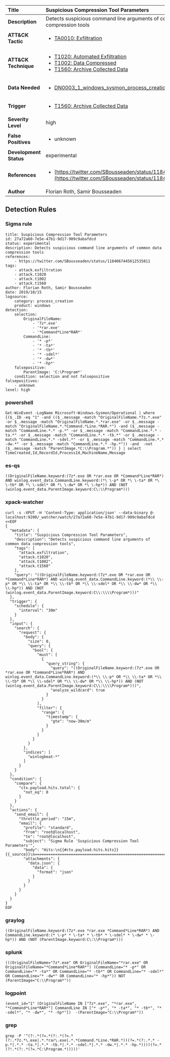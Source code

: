 | Title                    | Suspicious Compression Tool Parameters       |
|:-------------------------|:------------------|
| **Description**          | Detects suspicious command line arguments of common data compression tools |
| **ATT&amp;CK Tactic**    |  <ul><li>[TA0010: Exfiltration](https://attack.mitre.org/tactics/TA0010)</li></ul>  |
| **ATT&amp;CK Technique** | <ul><li>[T1020: Automated Exfiltration](https://attack.mitre.org/techniques/T1020)</li><li>[T1002: Data Compressed](https://attack.mitre.org/techniques/T1002)</li><li>[T1560: Archive Collected Data](https://attack.mitre.org/techniques/T1560)</li></ul>  |
| **Data Needed**          | <ul><li>[DN0003_1_windows_sysmon_process_creation](../Data_Needed/DN0003_1_windows_sysmon_process_creation.md)</li></ul>  |
| **Trigger**              | <ul><li>[T1560: Archive Collected Data](../Triggers/T1560.md)</li></ul>  |
| **Severity Level**       | high |
| **False Positives**      | <ul><li>unknown</li></ul>  |
| **Development Status**   | experimental |
| **References**           | <ul><li>[https://twitter.com/SBousseaden/status/1184067445612535811](https://twitter.com/SBousseaden/status/1184067445612535811)</li></ul>  |
| **Author**               | Florian Roth, Samir Bousseaden |


## Detection Rules

### Sigma rule

```
title: Suspicious Compression Tool Parameters
id: 27a72a60-7e5e-47b1-9d17-909c9abafdcd
status: experimental
description: Detects suspicious command line arguments of common data compression tools
references:
    - https://twitter.com/SBousseaden/status/1184067445612535811
tags:
    - attack.exfiltration
    - attack.t1020
    - attack.t1002
    - attack.t1560
author: Florian Roth, Samir Bousseaden
date: 2019/10/15
logsource:
    category: process_creation
    product: windows
detection:
    selection:
        OriginalFileName:
            - '7z*.exe'
            - '*rar.exe'
            - '*Command*Line*RAR*'
        CommandLine:
            - '* -p*'
            - '* -ta*'
            - '* -tb*'
            - '* -sdel*'
            - '* -dw*'
            - '* -hp*'
    falsepositive:
        ParentImage: 'C:\Program*'
    condition: selection and not falsepositive
falsepositives:
    - unknown
level: high

```





### powershell
    
```
Get-WinEvent -LogName Microsoft-Windows-Sysmon/Operational | where {($_.ID -eq "1" -and (($_.message -match "OriginalFileName.*7z.*.exe" -or $_.message -match "OriginalFileName.*.*rar.exe" -or $_.message -match "OriginalFileName.*.*Command.*Line.*RAR.*") -and ($_.message -match "CommandLine.*.* -p.*" -or $_.message -match "CommandLine.*.* -ta.*" -or $_.message -match "CommandLine.*.* -tb.*" -or $_.message -match "CommandLine.*.* -sdel.*" -or $_.message -match "CommandLine.*.* -dw.*" -or $_.message -match "CommandLine.*.* -hp.*")) -and  -not ($_.message -match "ParentImage.*C:\\Program.*")) } | select TimeCreated,Id,RecordId,ProcessId,MachineName,Message
```


### es-qs
    
```
((OriginalFileName.keyword:(7z*.exe OR *rar.exe OR *Command*Line*RAR*) AND winlog.event_data.CommandLine.keyword:(*\ \-p* OR *\ \-ta* OR *\ \-tb* OR *\ \-sdel* OR *\ \-dw* OR *\ \-hp*)) AND (NOT (winlog.event_data.ParentImage.keyword:C\:\\Program*)))
```


### xpack-watcher
    
```
curl -s -XPUT -H 'Content-Type: application/json' --data-binary @- localhost:9200/_watcher/watch/27a72a60-7e5e-47b1-9d17-909c9abafdcd <<EOF
{
  "metadata": {
    "title": "Suspicious Compression Tool Parameters",
    "description": "Detects suspicious command line arguments of common data compression tools",
    "tags": [
      "attack.exfiltration",
      "attack.t1020",
      "attack.t1002",
      "attack.t1560"
    ],
    "query": "((OriginalFileName.keyword:(7z*.exe OR *rar.exe OR *Command*Line*RAR*) AND winlog.event_data.CommandLine.keyword:(*\\ \\-p* OR *\\ \\-ta* OR *\\ \\-tb* OR *\\ \\-sdel* OR *\\ \\-dw* OR *\\ \\-hp*)) AND (NOT (winlog.event_data.ParentImage.keyword:C\\:\\\\Program*)))"
  },
  "trigger": {
    "schedule": {
      "interval": "30m"
    }
  },
  "input": {
    "search": {
      "request": {
        "body": {
          "size": 0,
          "query": {
            "bool": {
              "must": [
                {
                  "query_string": {
                    "query": "((OriginalFileName.keyword:(7z*.exe OR *rar.exe OR *Command*Line*RAR*) AND winlog.event_data.CommandLine.keyword:(*\\ \\-p* OR *\\ \\-ta* OR *\\ \\-tb* OR *\\ \\-sdel* OR *\\ \\-dw* OR *\\ \\-hp*)) AND (NOT (winlog.event_data.ParentImage.keyword:C\\:\\\\Program*)))",
                    "analyze_wildcard": true
                  }
                }
              ],
              "filter": {
                "range": {
                  "timestamp": {
                    "gte": "now-30m/m"
                  }
                }
              }
            }
          }
        },
        "indices": [
          "winlogbeat-*"
        ]
      }
    }
  },
  "condition": {
    "compare": {
      "ctx.payload.hits.total": {
        "not_eq": 0
      }
    }
  },
  "actions": {
    "send_email": {
      "throttle_period": "15m",
      "email": {
        "profile": "standard",
        "from": "root@localhost",
        "to": "root@localhost",
        "subject": "Sigma Rule 'Suspicious Compression Tool Parameters'",
        "body": "Hits:\n{{#ctx.payload.hits.hits}}{{_source}}\n================================================================================\n{{/ctx.payload.hits.hits}}",
        "attachments": {
          "data.json": {
            "data": {
              "format": "json"
            }
          }
        }
      }
    }
  }
}
EOF

```


### graylog
    
```
((OriginalFileName.keyword:(7z*.exe *rar.exe *Command*Line*RAR*) AND CommandLine.keyword:(* \-p* * \-ta* * \-tb* * \-sdel* * \-dw* * \-hp*)) AND (NOT (ParentImage.keyword:C\:\\Program*)))
```


### splunk
    
```
(((OriginalFileName="7z*.exe" OR OriginalFileName="*rar.exe" OR OriginalFileName="*Command*Line*RAR*") (CommandLine="* -p*" OR CommandLine="* -ta*" OR CommandLine="* -tb*" OR CommandLine="* -sdel*" OR CommandLine="* -dw*" OR CommandLine="* -hp*")) NOT (ParentImage="C:\\Program*"))
```


### logpoint
    
```
(event_id="1" (OriginalFileName IN ["7z*.exe", "*rar.exe", "*Command*Line*RAR*"] CommandLine IN ["* -p*", "* -ta*", "* -tb*", "* -sdel*", "* -dw*", "* -hp*"])  -(ParentImage="C:\\Program*"))
```


### grep
    
```
grep -P '^(?:.*(?=.*(?:.*(?=.*(?:.*7z.*\.exe|.*.*rar\.exe|.*.*Command.*Line.*RAR.*))(?=.*(?:.*.* -p.*|.*.* -ta.*|.*.* -tb.*|.*.* -sdel.*|.*.* -dw.*|.*.* -hp.*))))(?=.*(?!.*(?:.*(?=.*C:\Program.*)))))'
```



